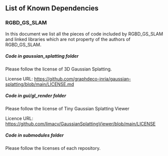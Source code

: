 ## List of Known Dependencies
### RGBD_GS_SLAM

In this document we list all the pieces of code included  by RGBD_GS_SLAM and linked libraries which are not property of the authors of RGBD_GS_SLAM.


##### Code in gaussian_splatting folder
Please follow the license of 3D Gaussian Splatting.

License URL: https://github.com/graphdeco-inria/gaussian-splatting/blob/main/LICENSE.md

##### Code in gui/gl_render folder
Please follow the license of Tiny Gaussian Splatting Viewer

Licence URL: https://github.com/limacv/GaussianSplattingViewer/blob/main/LICENSE

##### Code in submodules folder
Please follow the licenses of each repository.